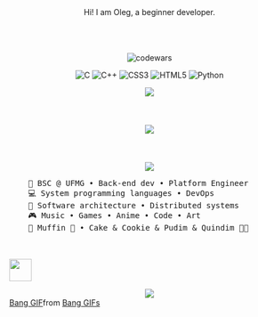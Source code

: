 <div align="center">
Hi! I am Oleg, a beginner developer.<br/><br/><br/><br/>
  
![codewars](https://www.codewars.com/users/Cyb3rR0n1n/badges/large)


![C](https://img.shields.io/badge/c-%2300599C.svg?style=for-the-badge&logo=c&logoColor=white) ![C++](https://img.shields.io/badge/c++-%2300599C.svg?style=for-the-badge&logo=c%2B%2B&logoColor=white) ![CSS3](https://img.shields.io/badge/css3-%231572B6.svg?style=for-the-badge&logo=css3&logoColor=white) ![HTML5](https://img.shields.io/badge/html5-%23E34F26.svg?style=for-the-badge&logo=html5&logoColor=white) ![Python](https://img.shields.io/badge/python-3670A0?style=for-the-badge&logo=python&logoColor=ffdd54)

![](https://github-readme-stats.vercel.app/api?username=Cyb3rR0n1n&theme=dark&hide_border=false&include_all_commits=false&count_private=false)<br/><br/><br/><br/>
![](https://nirzak-streak-stats.vercel.app/?user=Cyb3rR0n1n&theme=dark&hide_border=false)<br/><br/><br/><br/>
![](https://github-readme-stats.vercel.app/api/top-langs/?username=Cyb3rR0n1n&theme=dark&hide_border=false&include_all_commits=false&count_private=false&layout=compact)

</div>


<pre>
    💼 BSC @ UFMG • Back-end dev • Platform Engineer
    💻 System programming languages • DevOps 
    📖 Software architecture • Distributed systems
    🎮 Music • Games • Anime • Code • Art
    🐾 Muffin 🐰 • Cake & Cookie & Pudim & Quindim 🐤🐥
</pre>


<br><br>
<img src="https://raw.githubusercontent.com/innng/innng/master/assets/kyubey.gif" height="40" />


<div align="center">
  <img src="https://tenor.com/bYeoz.gif"/>
</div>


<div class="tenor-gif-embed" data-postid="26709005" data-share-method="host" data-aspect-ratio="1.45455" data-width="100%"><a href="https://tenor.com/view/bang-gif-26709005">Bang GIF</a>from <a href="https://tenor.com/search/bang-gifs">Bang GIFs</a></div> <script type="text/javascript" async src="https://tenor.com/embed.js"></script>
